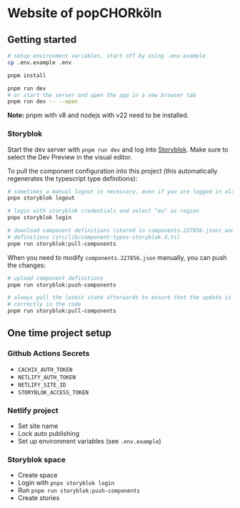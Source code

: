 # Website of popCHORköln

## Getting started

```sh
# setup environment variables, start off by using .env.example
cp .env.example .env

pnpm install

pnpm run dev
# or start the server and open the app in a new browser tab
pnpm run dev -- --open
```

**Note:** pnpm with v8 and nodejs with v22 need to be installed.

### Storyblok

Start the dev server with `pnpm run dev` and log into [Storyblok](https://app.storyblok.com/). Make sure to select the
Dev Preview in the visual editor.

To pull the component configuration into this project (this automatically regenerates the typescript type definitions):

```sh
# sometimes a manual logout is necessary, even if you are logged in already
pnpx storyblok logout

# login with storyblok credentials and select "eu" as region
pnpx storyblok login

# download component definitions (stored in components.227856.json) and update ts
# definitions (src/lib/component-types-storyblok.d.ts)
pnpm run storyblok:pull-components
```

When you need to modify `components.227856.json` manually, you can push the changes:

```sh
# upload component definitions
pnpm run storyblok:push-components

# always pull the latest state afterwards to ensure that the update is reflected
# correctly in the code
pnpm run storyblok:pull-components
```

## One time project setup

### Github Actions Secrets

- `CACHIX_AUTH_TOKEN`
- `NETLIFY_AUTH_TOKEN`
- `NETLIFY_SITE_ID`
- `STORYBLOK_ACCESS_TOKEN`

### Netlify project

- Set site name
- Lock auto publishing
- Set up environment variables (see `.env.example`)

### Storyblok space

- Create space
- Login with `pnpx storyblok login`
- Run `pnpm run storyblok:push-components`
- Create stories
